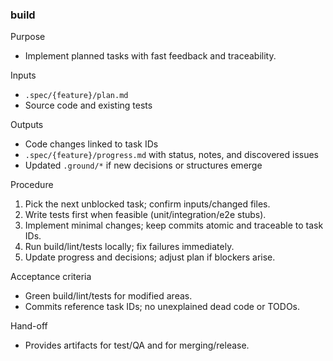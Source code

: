 ### build
Purpose
- Implement planned tasks with fast feedback and traceability.

Inputs
- `.spec/{feature}/plan.md`
- Source code and existing tests

Outputs
- Code changes linked to task IDs
- `.spec/{feature}/progress.md` with status, notes, and discovered issues
- Updated `.ground/*` if new decisions or structures emerge

Procedure
1. Pick the next unblocked task; confirm inputs/changed files.
2. Write tests first when feasible (unit/integration/e2e stubs).
3. Implement minimal changes; keep commits atomic and traceable to task IDs.
4. Run build/lint/tests locally; fix failures immediately.
5. Update progress and decisions; adjust plan if blockers arise.

Acceptance criteria
- Green build/lint/tests for modified areas.
- Commits reference task IDs; no unexplained dead code or TODOs.

Hand-off
- Provides artifacts for test/QA and for merging/release.